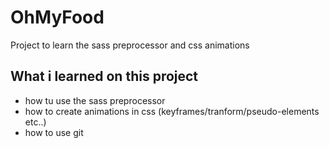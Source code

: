 # OhMyFood
Project to learn the sass preprocessor and css animations


## What i learned on this project 
- how tu use the sass preprocessor
- how to create animations in css (keyframes/tranform/pseudo-elements etc..)
- how to use git 
